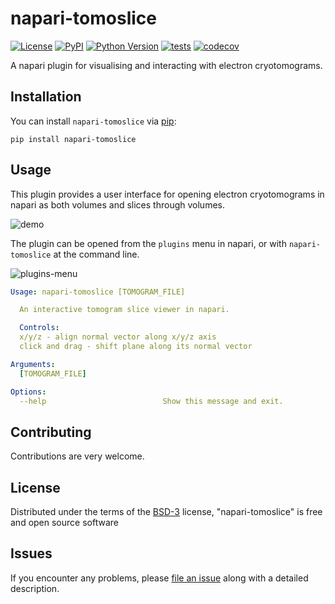 # napari-tomoslice

[![License](https://img.shields.io/pypi/l/napari-tomoslice.svg?color=green)](https://github.com/alisterburt/napari-tomoslice/raw/master/LICENSE)
[![PyPI](https://img.shields.io/pypi/v/napari-tomoslice.svg?color=green)](https://pypi.org/project/napari-tomoslice)
[![Python Version](https://img.shields.io/pypi/pyversions/napari-tomoslice.svg?color=green)](https://python.org)
[![tests](https://github.com/alisterburt/napari-tomoslice/workflows/tests/badge.svg)](https://github.com/alisterburt/napari-tomoslice/actions)
[![codecov](https://codecov.io/gh/alisterburt/napari-tomoslice/branch/master/graph/badge.svg)](https://codecov.io/gh/alisterburt/napari-tomoslice)

A napari plugin for visualising and interacting with electron cryotomograms.


## Installation

You can install `napari-tomoslice` via [pip]:

    pip install napari-tomoslice

## Usage

This plugin provides a user interface for opening electron cryotomograms in 
napari as both volumes and slices through volumes.

![demo](https://user-images.githubusercontent.com/7307488/138575305-b05c4735-9c03-4629-bfb0-9612ea8f26fd.gif)

The plugin can be opened from the `plugins` menu in napari, or with 
`napari-tomoslice` at the command line.

![plugins-menu](https://user-images.githubusercontent.com/7307488/138575015-00ea78d9-02c1-44bc-9034-0c0a7fa8d973.png)

```yaml
Usage: napari-tomoslice [TOMOGRAM_FILE]

  An interactive tomogram slice viewer in napari.

  Controls: 
  x/y/z - align normal vector along x/y/z axis 
  click and drag - shift plane along its normal vector

Arguments:
  [TOMOGRAM_FILE]

Options:
  --help                          Show this message and exit.

```

## Contributing

Contributions are very welcome. 

## License

Distributed under the terms of the [BSD-3] license,
"napari-tomoslice" is free and open source software

## Issues

If you encounter any problems, please [file an issue] along with a detailed description.

[napari]: https://github.com/napari/napari
[Cookiecutter]: https://github.com/audreyr/cookiecutter
[@napari]: https://github.com/napari
[MIT]: http://opensource.org/licenses/MIT
[BSD-3]: http://opensource.org/licenses/BSD-3-Clause
[GNU GPL v3.0]: http://www.gnu.org/licenses/gpl-3.0.txt
[GNU LGPL v3.0]: http://www.gnu.org/licenses/lgpl-3.0.txt
[Apache Software License 2.0]: http://www.apache.org/licenses/LICENSE-2.0
[Mozilla Public License 2.0]: https://www.mozilla.org/media/MPL/2.0/index.txt
[cookiecutter-napari-plugin]: https://github.com/napari/cookiecutter-napari-plugin

[file an issue]: https://github.com/alisterburt/napari-tomoslice/issues

[napari]: https://github.com/napari/napari
[tox]: https://tox.readthedocs.io/en/latest/
[pip]: https://pypi.org/project/pip/
[PyPI]: https://pypi.org/
